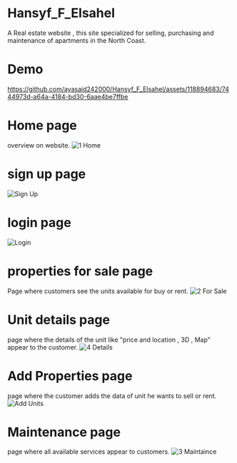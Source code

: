 # Hansyf_F_Elsahel
A Real estate website , this site specialized for selling, purchasing and maintenance of apartments in the North Coast.
# Demo
https://github.com/ayasaid242000/Hansyf_F_Elsahel/assets/118894683/7444973d-a64a-4184-bd30-6aae4be7ffbe
# Home page
overview on website.
![1  Home](https://github.com/ayasaid242000/Hansyf_F_Elsahel/assets/118894683/5a71c63f-72bf-45a9-88ef-a5e566eb4b9c)
# sign up page
![Sign Up](https://github.com/ayasaid242000/Hansyf_F_Elsahel/assets/118894683/94a0b761-1e36-4095-922c-0858107a437b)
# login page
![Login](https://github.com/ayasaid242000/Hansyf_F_Elsahel/assets/118894683/ffaa6ebc-394e-40e0-8f95-313d0956e3f2)
# properties for sale page
Page where customers see the units available for buy or rent.
![2  For Sale](https://github.com/ayasaid242000/Hansyf_F_Elsahel/assets/118894683/0eb955d0-a0e1-4438-8a2f-be4026e85b89)
# Unit details page
page where the details of the unit like "price and location , 3D , Map" appear to the customer.
![4  Details](https://github.com/ayasaid242000/Hansyf_F_Elsahel/assets/118894683/a249e653-f310-4a76-ad9c-00572a229573)
# Add Properties page
page where the customer adds the data of unit he wants to sell or rent.
![Add Units](https://github.com/ayasaid242000/Hansyf_F_Elsahel/assets/118894683/f893bc9c-f129-4e31-9131-187824fc607c)
# Maintenance page
page where all available services appear to customers.
![3  Maintaince](https://github.com/ayasaid242000/Hansyf_F_Elsahel/assets/118894683/90a83637-8ea5-4239-995a-916c9043b53d)
